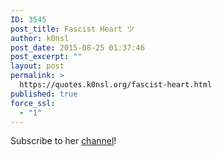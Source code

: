 ```yaml
---
ID: 3545
post_title: Fascist Heart ツ
author: k0nsl
post_date: 2015-08-25 01:37:46
post_excerpt: ""
layout: post
permalink: >
  https://quotes.k0nsl.org/fascist-heart.html
published: true
force_ssl:
  - "1"
---
```

Subscribe to her <a href="https://www.youtube.com/channel/UCAprBlfkrpoXvZvjJE6CLxw" target="_blank">channel</a>! <img class='wpml_ico' alt='' src='https://quotes.k0nsl.org/wp-content/plugins/wp-monalisa/icons/love-smiley01_k0nsl.gif' />
